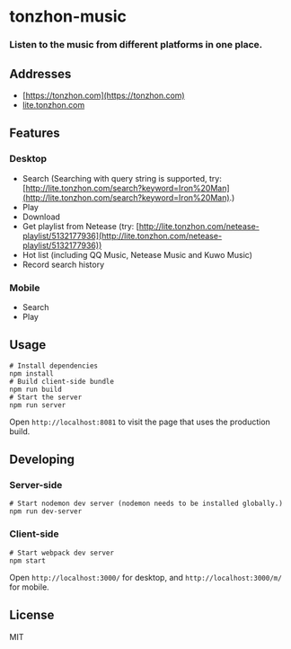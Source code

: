 # tonzhon-music

<h3>Listen to the music from different platforms in one place.</h3>

## Addresses
- [https://tonzhon.com](https://tonzhon.com)
- [lite.tonzhon.com](http://lite.tonzhon.com)

## Features
### Desktop
- Search
 (Searching with query string is supported, try: [http://lite.tonzhon.com/search?keyword=Iron%20Man](http://lite.tonzhon.com/search?keyword=Iron%20Man).)
- Play
- Download
- Get playlist from Netease (try: [http://lite.tonzhon.com/netease-playlist/5132177936](http://lite.tonzhon.com/netease-playlist/5132177936))
- Hot list (including QQ Music, Netease Music and Kuwo Music)
- Record search history

### Mobile
- Search
- Play

## Usage
    # Install dependencies
    npm install
    # Build client-side bundle
    npm run build
    # Start the server
    npm run server
Open `http://localhost:8081` to visit the page that uses the production build.

## Developing
### Server-side
    # Start nodemon dev server (nodemon needs to be installed globally.)
    npm run dev-server

### Client-side
    # Start webpack dev server
    npm start
Open `http://localhost:3000/` for desktop, and `http://localhost:3000/m/` for mobile.

## License
MIT